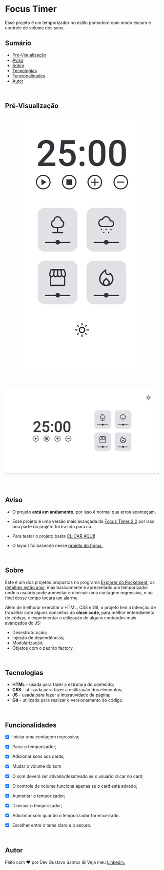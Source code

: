 # Focus Timer

Esse projeto é um temporizador no estilo pomodoro com modo escuro e controle de volume dos sons.

## Sumário
- [Pré-Visualização](#pré-visualização)
- [Aviso](#aviso)
- [Sobre](#sobre)
- [Tecnologias](#tecnologias)
- [Funcionalidades](#funcionalidades)
- [Autor](#autor)

</br>

## Pré-Visualização

<h1 align="center" style="max-width: 412px; margin: auto;">
    <img src="./assets/image/preview/mobile.gif" alt="gif da versão mobile">
</h1>

<h1 align="center">
    <img src="./assets/image/preview/desktop.gif" alt="gif da versão desktop">
</h1>

</br>

## Aviso

- O projeto **está em andamento**, por isso é normal que erros aconteçam.

- Esse projeto é uma versão mais avançada do [Focus Timer 2.0](https://github.com/devgustavosantos/focus-timer-2.0) por isso boa parte do projeto foi trazida para cá.

- Para testar o projeto basta [CLICAR AQUI!](https://devgustavosantos.github.io/focus-timer-dark-mode/)

- O layout foi baseado nesse [projeto do figma.](https://www.figma.com/file/nlJJAVuGDc1tnDKqUW4FJA/Stage-05---Dark-Mode-FocusTimer/duplicate)

</br>

## Sobre

Este é um dos projetos propostos no programa [Explorer da Rocketseat](https://www.rocketseat.com.br/explorer), os [detalhes estão aqui](https://efficient-sloth-d85.notion.site/FocusTimer-Dark-Mode-df7a74c5bcb745a0be5428897eb79b3e), mas basicamente é apresentado um temporizador onde o usuário pode aumentar e diminuir uma contagem regressiva, e ao final desse tempo tocará um alarme.

Além de melhorar exercitar o HTML, CSS e Git, o projeto tem a intenção de trabalhar com alguns conceitos do **clean code**, para melhor entendimento do código, e experimentar a utilização de alguns conteúdos mais avançados do JS:
- Desestruturação;
- Injeção de dependências;
- Modularização;
- Objetos com o padrão factory.

</br>

## Tecnologias

- **HTML** - usada para fazer a estrutura do conteúdo;
- **CSS** - utilizada para fazer a estilização dos elementos;
- **JS** - usada para fazer a interatividade da página;
- **Git** - utilizada para realizar o versionamento do código.

</br>

## Funcionalidades

- [x]  Iniciar uma contagem regressiva;
- [x]  Parar o temporizador;
- [x]  Adicionar sons aos cards;
- [x]  Mudar o volume do som
- [x]  O som deverá ser ativado/desativado se o usuário clicar no card;
- [x]  O controle de volume funciona apenas se o card está ativado;
- [x]  Aumentar o temporizador;
- [x]  Diminuir o temporizador;  
- [x]  Adicionar som quando o temporizador for encerrado.
- [x]  Escolher entre o tema claro e o escuro.



</br>

## Autor

Feito com ❤ por Dev Gustavo Santos 😀 Veja meu [Linkedin.](https://www.linkedin.com/in/devgustavosantos/)

